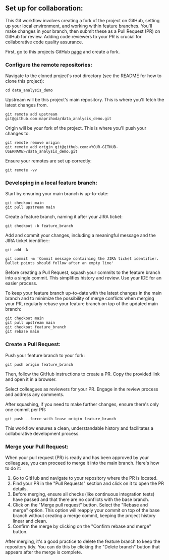 
## Set up for collaboration:

This Git workflow involves creating a fork of the project on GitHub, setting up your local environment, 
and working within feature branches. You'll make changes in your branch, then submit these as a Pull Request (PR) 
on GitHub for review. Adding code reviewers to your PR is crucial for collaborative code quality assurance. 

First, go to this projects GitHub [page](https://github.com/maprihoda/data_analysis_demo/tree/main) and create a fork.


### Configure the remote repositories:

Navigate to the cloned project's root directory (see the README for how to clone this project):

    cd data_analysis_demo

Upstream will be this project's main repository. This is where you'll fetch the latest changes from.

    git remote add upstream git@github.com:maprihoda/data_analysis_demo.git

Origin will be your fork of the project. This is where you'll push your changes to.

    git remote remove origin
    git remote add origin git@github.com:<YOUR-GITHUB-USERNAME>/data_analysis_demo.git


Ensure your remotes are set up correctly:

    git remote -vv


### Developing in a local feature branch:

Start by ensuring your main branch is up-to-date:

    git checkout main
    git pull upstream main

Create a feature branch, naming it after your JIRA ticket:

    git checkout -b feature_branch

Add and commit your changes, including a meaningful message and the JIRA ticket identifier::

    git add -A

    git commit -m 'Commit message containing the JIRA ticket identifier. Bullet points should follow after an empty line'


Before creating a Pull Request, squash your commits to the feature branch into a single commit. This simplifies history 
and review. Use your IDE for an easier process.

To keep your feature branch up-to-date with the latest changes in the main branch and to minimize 
the possibility of merge conflicts when merging your PR, regularly rebase your feature branch 
on top of the updated main branch:

    git checkout main
    git pull upstream main
    git checkout feature_branch
    git rebase main


### Create a Pull Request:

Push your feature branch to your fork:

    git push origin feature_branch

Then, follow the GitHub instructions to create a PR. Copy the provided link and open it in a browser.

Select colleagues as reviewers for your PR. Engage in the review process and address any comments.

After squashing, if you need to make further changes, ensure there's only one commit per PR:

    git push --force-with-lease origin feature_branch

This workflow ensures a clean, understandable history and facilitates a collaborative development process.


### Merge your Pull Request:

When your pull request (PR) is ready and has been approved by your colleagues, you can proceed to merge it 
into the main branch. Here's how to do it:

1. Go to GitHub and navigate to your repository where the PR is located.
2. Find your PR in the "Pull Requests" section and click on it to open the PR details.
3. Before merging, ensure all checks (like continuous integration tests) have passed 
and that there are no conflicts with the base branch.
4. Click on the "Merge pull request" button. Select the "Rebase and merge" option. 
This option will reapply your commit on top of the base branch without creating a merge commit, 
keeping the project history linear and clean.
5. Confirm the merge by clicking on the "Confirm rebase and merge" button.

After merging, it's a good practice to delete the feature branch to keep the repository tidy. You can do this 
by clicking the "Delete branch" button that appears after the merge is complete.
